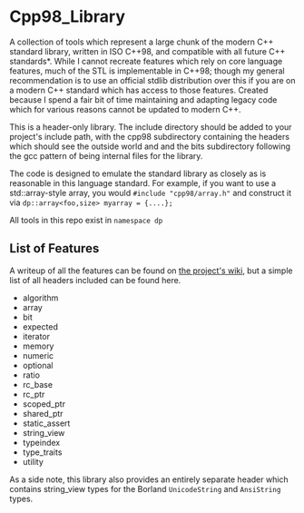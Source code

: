 # Cpp98_Library
A collection of tools which represent a large chunk of the modern C++ standard library, written in ISO C++98, and compatible with all future C++ standards*. While I cannot recreate features which rely on core language features, much of the STL is implementable in C++98; though my general recommendation is to use an official stdlib distribution over this if you are on a modern C++ standard which has access to those features.
Created because I spend a fair bit of time maintaining and adapting legacy code which for various reasons cannot be updated to modern C++.

This is a header-only library. The include directory should be added to your project's include path, with the cpp98 subdirectory containing the headers which should see the outside world and and the bits subdirectory following the gcc pattern of being internal files for the library.

The code is designed to emulate the standard library as closely as is reasonable in this language standard. For example, if you want to use a std::array-style array, you would `#include "cpp98/array.h"` and construct it via `dp::array<foo,size> myarray = {....};`

All tools in this repo exist in `namespace dp`

## List of Features

A writeup of all the features can be found on [the project's wiki](https://github.com/DryPerspective/Cpp98_Library/wiki), but a simple list of all headers included can be found here.

* algorithm
* array
* bit
* expected 
* iterator
* memory
* numeric
* optional 
* ratio
* rc_base 
* rc_ptr 
* scoped_ptr
* shared_ptr
* static_assert 
* string_view
* typeindex
* type_traits 
* utility

As a side note, this library also provides an entirely separate header which contains string_view types for the Borland `UnicodeString` and `AnsiString` types.




